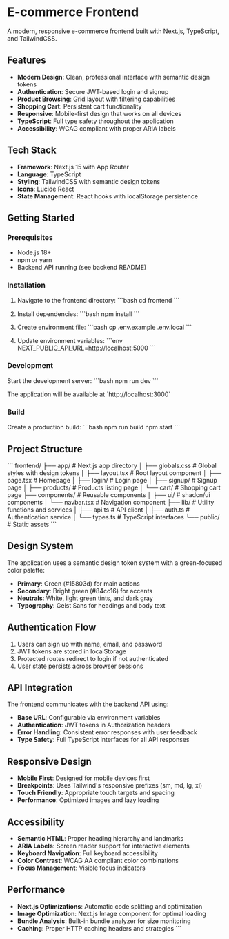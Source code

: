 # E-commerce Frontend

A modern, responsive e-commerce frontend built with Next.js, TypeScript, and TailwindCSS.

## Features

- **Modern Design**: Clean, professional interface with semantic design tokens
- **Authentication**: Secure JWT-based login and signup
- **Product Browsing**: Grid layout with filtering capabilities
- **Shopping Cart**: Persistent cart functionality
- **Responsive**: Mobile-first design that works on all devices
- **TypeScript**: Full type safety throughout the application
- **Accessibility**: WCAG compliant with proper ARIA labels

## Tech Stack

- **Framework**: Next.js 15 with App Router
- **Language**: TypeScript
- **Styling**: TailwindCSS with semantic design tokens
- **Icons**: Lucide React
- **State Management**: React hooks with localStorage persistence

## Getting Started

### Prerequisites

- Node.js 18+ 
- npm or yarn
- Backend API running (see backend README)

### Installation

1. Navigate to the frontend directory:
\`\`\`bash
cd frontend
\`\`\`

2. Install dependencies:
\`\`\`bash
npm install
\`\`\`

3. Create environment file:
\`\`\`bash
cp .env.example .env.local
\`\`\`

4. Update environment variables:
\`\`\`env
NEXT_PUBLIC_API_URL=http://localhost:5000
\`\`\`

### Development

Start the development server:
\`\`\`bash
npm run dev
\`\`\`

The application will be available at \`http://localhost:3000\`

### Build

Create a production build:
\`\`\`bash
npm run build
npm start
\`\`\`

## Project Structure

\`\`\`
frontend/
├── app/                    # Next.js app directory
│   ├── globals.css        # Global styles with design tokens
│   ├── layout.tsx         # Root layout component
│   ├── page.tsx          # Homepage
│   ├── login/            # Login page
│   ├── signup/           # Signup page
│   ├── products/         # Products listing page
│   └── cart/             # Shopping cart page
├── components/            # Reusable components
│   ├── ui/               # shadcn/ui components
│   └── navbar.tsx        # Navigation component
├── lib/                  # Utility functions and services
│   ├── api.ts           # API client
│   ├── auth.ts          # Authentication service
│   └── types.ts         # TypeScript interfaces
└── public/              # Static assets
\`\`\`

## Design System

The application uses a semantic design token system with a green-focused color palette:

- **Primary**: Green (#15803d) for main actions
- **Secondary**: Bright green (#84cc16) for accents
- **Neutrals**: White, light green tints, and dark gray
- **Typography**: Geist Sans for headings and body text

## Authentication Flow

1. Users can sign up with name, email, and password
2. JWT tokens are stored in localStorage
3. Protected routes redirect to login if not authenticated
4. User state persists across browser sessions

## API Integration

The frontend communicates with the backend API using:

- **Base URL**: Configurable via environment variables
- **Authentication**: JWT tokens in Authorization headers
- **Error Handling**: Consistent error responses with user feedback
- **Type Safety**: Full TypeScript interfaces for all API responses

## Responsive Design

- **Mobile First**: Designed for mobile devices first
- **Breakpoints**: Uses Tailwind's responsive prefixes (sm, md, lg, xl)
- **Touch Friendly**: Appropriate touch targets and spacing
- **Performance**: Optimized images and lazy loading

## Accessibility

- **Semantic HTML**: Proper heading hierarchy and landmarks
- **ARIA Labels**: Screen reader support for interactive elements
- **Keyboard Navigation**: Full keyboard accessibility
- **Color Contrast**: WCAG AA compliant color combinations
- **Focus Management**: Visible focus indicators

## Performance

- **Next.js Optimizations**: Automatic code splitting and optimization
- **Image Optimization**: Next.js Image component for optimal loading
- **Bundle Analysis**: Built-in bundle analyzer for size monitoring
- **Caching**: Proper HTTP caching headers and strategies
\`\`\`
